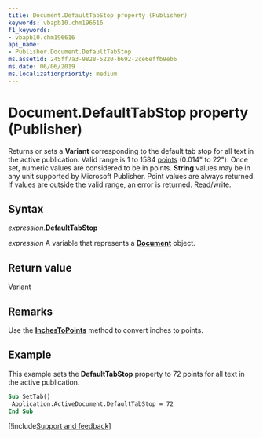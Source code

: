 ```yaml
---
title: Document.DefaultTabStop property (Publisher)
keywords: vbapb10.chm196616
f1_keywords:
- vbapb10.chm196616
api_name:
- Publisher.Document.DefaultTabStop
ms.assetid: 245ff7a3-9828-5220-b692-2ce6effb9eb6
ms.date: 06/06/2019
ms.localizationpriority: medium
---
```



# Document.DefaultTabStop property (Publisher)

Returns or sets a **Variant** corresponding to the default tab stop for all text in the active publication. Valid range is 1 to 1584 [points](../language/glossary/vbe-glossary.md#point) (0.014" to 22"). Once set, numeric values are considered to be in points. **String** values may be in any unit supported by Microsoft Publisher. Point values are always returned. If values are outside the valid range, an error is returned. Read/write.


## Syntax

_expression_.**DefaultTabStop**

_expression_ A variable that represents a **[Document](Publisher.Document.md)** object.


## Return value

Variant


## Remarks

Use the **[InchesToPoints](Publisher.Application.InchesToPoints.md)** method to convert inches to points.


## Example

This example sets the **DefaultTabStop** property to 72 points for all text in the active publication.

```vb
Sub SetTab() 
 Application.ActiveDocument.DefaultTabStop = 72 
End Sub 
```

[!include[Support and feedback](~/includes/feedback-boilerplate.md)]